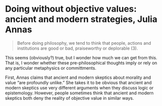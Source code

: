 # Doing without objective values: ancient and modern strategies, Julia Annas

> Before doing philosophy, we tend to think that people, actions and
> institutions are good or bad, praiseworthy or deplorable (3).

This seems (obviously?) true, but I wonder how much we can get from this.
That is, I wonder whether these pre-philosophical thoughts imply or rely on
any particular metaphysics or committments.

First, Annas claims that ancient and modern skeptics about morality and value
“are profoundly unlike.”  She takes it to be obvious that ancient and modern
skeptics use very different arguments when they discuss logic or epistemology.
However, people sometimes think that ancient and modern skeptics both deny the
reality of objective value in similar ways. 
